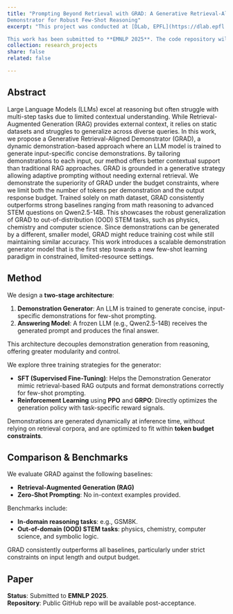 ```yaml
---
title: "Prompting Beyond Retrieval with GRAD: A Generative Retrieval-Aligned
Demonstrator for Robust Few-Shot Reasoning"
excerpt: "This project was conducted at [DLab, EPFL](https://dlab.epfl.ch). We propose **GRAD**: a generative, retrieval-free demonstration generator for LLMs.  GRAD tailors concise, input-specific prompts to improve multi-step reasoning under strict token limits.   Unlike RAG, GRAD requires no external retrieval and adapts across diverse STEM domains.   Trained only on math data, it generalizes to OOD tasks in physics, chemistry, and CS. It enables scalable, low-cost few-shot learning in resource-constrained settings.

This work has been submitted to **EMNLP 2025**. The code repository will be made public upon acceptance."
collection: research_projects
share: false
related: false

---
```



## Abstract

Large Language Models (LLMs) excel at reasoning but often struggle with multi-step tasks due to limited contextual understanding. While Retrieval-Augmented Generation (RAG) provides external context, it relies on static datasets and struggles to generalize across diverse queries. In this work, we propose a Generative Retrieval-Aligned Demonstrator (GRAD), a dynamic demonstration-based approach where an LLM model is trained to generate input-specific concise demonstrations. By tailoring demonstrations to each input, our method offers better contextual support than traditional RAG approaches. GRAD is grounded in a generative strategy allowing adaptive prompting without needing external retrieval. We demonstrate the superiority of GRAD under the budget constraints, where we limit both the number of tokens per demonstration and the output response budget. Trained solely on math dataset, GRAD consistently outperforms strong baselines ranging from math reasoning to advanced STEM questions on Qwen2.5-14B. This showcases the robust generalization of GRAD to out-of-distribution (OOD) STEM tasks, such as physics, chemistry and computer science. Since demonstrations can be generated by a different, smaller model, GRAD might reduce training cost while still maintaining similar accuracy. This work introduces a scalable demonstration generator model that is the first step towards a new few-shot learning paradigm in constrained, limited-resource settings.

## Method

We design a **two-stage architecture**:

1. **Demonstration Generator**: An LLM is trained to generate concise, input-specific demonstrations for few-shot prompting.
2. **Answering Model**: A frozen LLM (e.g., Qwen2.5-14B) receives the generated prompt and produces the final answer.

This architecture decouples demonstration generation from reasoning, offering greater modularity and control.

We explore three training strategies for the generator:
- **SFT (Supervised Fine-Tuning)**: Helps the Demonstration Generator mimic retrieval-based RAG outputs and format demonstrations correctly for few-shot prompting.
- **Reinforcement Learning** using **PPO** and **GRPO**: Directly optimizes the generation policy with task-specific reward signals.

Demonstrations are generated dynamically at inference time, without relying on retrieval corpora, and are optimized to fit within **token budget constraints**.

## Comparison & Benchmarks

We evaluate GRAD against the following baselines:
- **Retrieval-Augmented Generation (RAG)**
- **Zero-Shot Prompting**: No in-context examples provided.

Benchmarks include:
- **In-domain reasoning tasks**: e.g., GSM8K.
- **Out-of-domain (OOD) STEM tasks**: physics, chemistry, computer science, and symbolic logic.

GRAD consistently outperforms all baselines, particularly under strict constraints on input length and output budget.

## Paper

**Status**: Submitted to **EMNLP 2025**.  
**Repository**: Public GitHub repo will be available post-acceptance.
